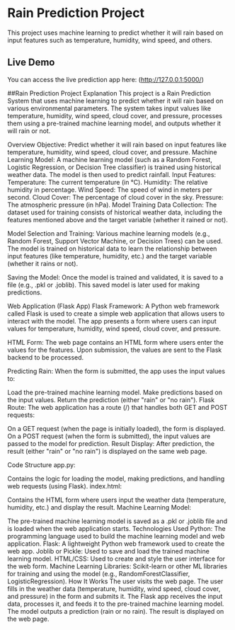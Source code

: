 # Rain Prediction Project

This project uses machine learning to predict whether it will rain based on input features such as temperature, humidity, wind speed, and others.

## Live Demo

You can access the live prediction app here: (http://127.0.0.1:5000/) 

##Rain Prediction Project Explanation
This project is a Rain Prediction System that uses machine learning to predict whether it will rain based on various environmental parameters. The system takes input values like temperature, humidity, wind speed, cloud cover, and pressure, processes them using a pre-trained machine learning model, and outputs whether it will rain or not.

Overview
Objective: Predict whether it will rain based on input features like temperature, humidity, wind speed, cloud cover, and pressure.
Machine Learning Model: A machine learning model (such as a Random Forest, Logistic Regression, or Decision Tree classifier) is trained using historical weather data. The model is then used to predict rainfall.
Input Features:
Temperature: The current temperature (in °C).
Humidity: The relative humidity in percentage.
Wind Speed: The speed of wind in meters per second.
Cloud Cover: The percentage of cloud cover in the sky.
Pressure: The atmospheric pressure (in hPa).
Model Training
Data Collection: The dataset used for training consists of historical weather data, including the features mentioned above and the target variable (whether it rained or not).

Model Selection and Training: Various machine learning models (e.g., Random Forest, Support Vector Machine, or Decision Trees) can be used. The model is trained on historical data to learn the relationship between input features (like temperature, humidity, etc.) and the target variable (whether it rains or not).

Saving the Model: Once the model is trained and validated, it is saved to a file (e.g., .pkl or .joblib). This saved model is later used for making predictions.

Web Application (Flask App)
Flask Framework: A Python web framework called Flask is used to create a simple web application that allows users to interact with the model. The app presents a form where users can input values for temperature, humidity, wind speed, cloud cover, and pressure.

HTML Form: The web page contains an HTML form where users enter the values for the features. Upon submission, the values are sent to the Flask backend to be processed.

Predicting Rain: When the form is submitted, the app uses the input values to:

Load the pre-trained machine learning model.
Make predictions based on the input values.
Return the prediction (either "rain" or "no rain").
Flask Route: The web application has a route (/) that handles both GET and POST requests:

On a GET request (when the page is initially loaded), the form is displayed.
On a POST request (when the form is submitted), the input values are passed to the model for prediction.
Result Display: After prediction, the result (either "rain" or "no rain") is displayed on the same web page.

Code Structure
app.py:

Contains the logic for loading the model, making predictions, and handling web requests (using Flask).
index.html:

Contains the HTML form where users input the weather data (temperature, humidity, etc.) and display the result.
Machine Learning Model:

The pre-trained machine learning model is saved as a .pkl or .joblib file and is loaded when the web application starts.
Technologies Used
Python: The programming language used to build the machine learning model and web application.
Flask: A lightweight Python web framework used to create the web app.
Joblib or Pickle: Used to save and load the trained machine learning model.
HTML/CSS: Used to create and style the user interface for the web form.
Machine Learning Libraries: Scikit-learn or other ML libraries for training and using the model (e.g., RandomForestClassifier, LogisticRegression).
How It Works
The user visits the web page.
The user fills in the weather data (temperature, humidity, wind speed, cloud cover, and pressure) in the form and submits it.
The Flask app receives the input data, processes it, and feeds it to the pre-trained machine learning model.
The model outputs a prediction (rain or no rain).
The result is displayed on the web page.
